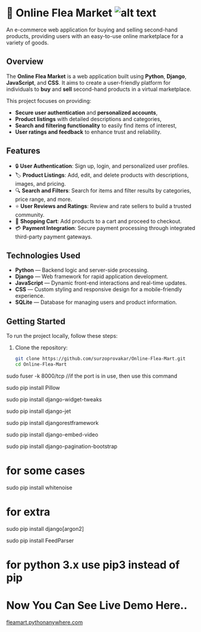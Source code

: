 # 🛒 Online Flea Market ![alt text](https://raw.githubusercontent.com/mainuddinrussel73/flea-mart-03/master/static/assets/corporate/img/logos/some.png)

An e-commerce web application for buying and selling second-hand products, providing users with an easy-to-use online marketplace for a variety of goods.

## Overview

The **Online Flea Market** is a web application built using **Python**, **Django**, **JavaScript**, and **CSS**. It aims to create a user-friendly platform for individuals to **buy** and **sell** second-hand products in a virtual marketplace.

This project focuses on providing:
- **Secure user authentication** and **personalized accounts**,
- **Product listings** with detailed descriptions and categories,
- **Search and filtering functionality** to easily find items of interest,
- **User ratings and feedback** to enhance trust and reliability.

## Features

- 🔒 **User Authentication**: Sign up, login, and personalized user profiles.
- 🏷️ **Product Listings**: Add, edit, and delete products with descriptions, images, and pricing.
- 🔍 **Search and Filters**: Search for items and filter results by categories, price range, and more.
- ⭐ **User Reviews and Ratings**: Review and rate sellers to build a trusted community.
- 🛒 **Shopping Cart**: Add products to a cart and proceed to checkout.
- 💳 **Payment Integration**: Secure payment processing through integrated third-party payment gateways.

## Technologies Used

- **Python** — Backend logic and server-side processing.
- **Django** — Web framework for rapid application development.
- **JavaScript** — Dynamic front-end interactions and real-time updates.
- **CSS** — Custom styling and responsive design for a mobile-friendly experience.
- **SQLite** — Database for managing users and product information.

## Getting Started

To run the project locally, follow these steps:

1. Clone the repository:
   ```bash
   git clone https://github.com/surzoprovakar/Online-Flea-Mart.git
   cd Online-Flea-Mart


sudo fuser -k 8000/tcp //if the port is in use, then use this command

sudo pip install Pillow

sudo pip install django-widget-tweaks

sudo pip install django-jet

sudo pip install djangorestframework

sudo pip install django-embed-video

sudo pip install django-pagination-bootstrap

# for some cases

sudo pip install whitenoise

# for extra

sudo pip install django[argon2]

sudo pip install FeedParser

# for python 3.x use pip3 instead of pip

# Now You Can See Live Demo Here..
[fleamart.pythonanywhere.com](https://fleamart.pythonanywhere.com/)
